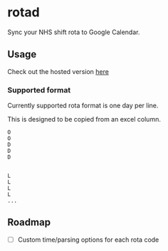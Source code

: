 # rotad

Sync your NHS shift rota to Google Calendar.

## Usage

Check out the hosted version [here](https://tommilligan.github.io/rotad/)

### Supported format

Currently supported rota format is one day per line.

This is designed to be copied from an excel column.

```
O
O
D
D
D


L
L
L
L
...
```

## Roadmap

- [ ] Custom time/parsing options for each rota code
